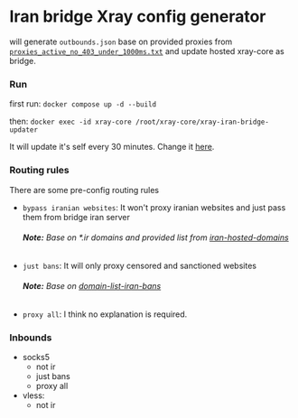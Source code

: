 # Iran bridge Xray config generator
will generate `outbounds.json` base on provided proxies from [`proxies_active_no_403_under_1000ms.txt`](https://raw.githubusercontent.com/MrMohebi/xray-proxy-grabber-telegram/master/collected-proxies/xray-json/actives_no_403_under_1000ms.txt) 
and update hosted xray-core as bridge.


### Run
first run: `docker compose up -d --build`

then: `docker exec -id xray-core /root/xray-core/xray-iran-bridge-updater`

It will update it's self every 30 minutes. Change it [here](./docker-compose.yml#L26). 

### Routing rules
There are some pre-config routing rules

- `bypass iranian websites`: It won't proxy iranian websites and just pass them from bridge iran server
    ###### **Note:** Base on *.ir domains and provided list from [iran-hosted-domains](https://github.com/bootmortis/iran-hosted-domains)
- `just bans`: It will only proxy censored and sanctioned websites
    ###### **Note:** Base on [domain-list-iran-bans](https://github.com/MrMohebi/domain-list-iran-bans)
- `proxy all`: I think no explanation is required.



### Inbounds
- socks5
    - not ir
    - just bans
    - proxy all
- vless:
    - not ir
